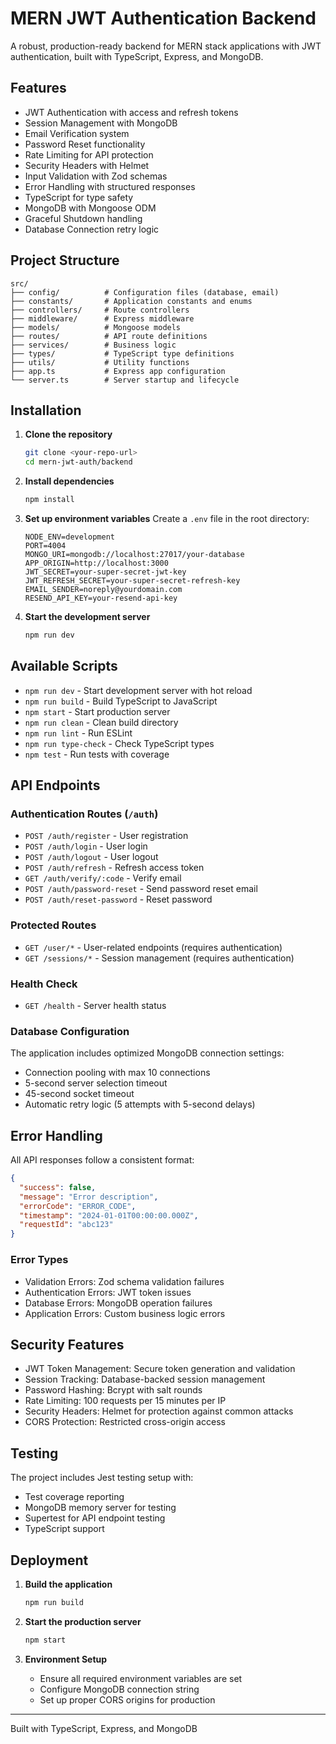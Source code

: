 # MERN JWT Authentication Backend

A robust, production-ready backend for MERN stack applications with JWT authentication, built with TypeScript, Express, and MongoDB.

## Features

- JWT Authentication with access and refresh tokens
- Session Management with MongoDB
- Email Verification system
- Password Reset functionality
- Rate Limiting for API protection
- Security Headers with Helmet
- Input Validation with Zod schemas
- Error Handling with structured responses
- TypeScript for type safety
- MongoDB with Mongoose ODM
- Graceful Shutdown handling
- Database Connection retry logic

## Project Structure

```
src/
├── config/          # Configuration files (database, email)
├── constants/       # Application constants and enums
├── controllers/     # Route controllers
├── middleware/      # Express middleware
├── models/          # Mongoose models
├── routes/          # API route definitions
├── services/        # Business logic
├── types/           # TypeScript type definitions
├── utils/           # Utility functions
├── app.ts           # Express app configuration
└── server.ts        # Server startup and lifecycle
```

## Installation

1. **Clone the repository**
   ```bash
   git clone <your-repo-url>
   cd mern-jwt-auth/backend
   ```

2. **Install dependencies**
   ```bash
   npm install
   ```

3. **Set up environment variables**
   Create a `.env` file in the root directory:
   ```env
   NODE_ENV=development
   PORT=4004
   MONGO_URI=mongodb://localhost:27017/your-database
   APP_ORIGIN=http://localhost:3000
   JWT_SECRET=your-super-secret-jwt-key
   JWT_REFRESH_SECRET=your-super-secret-refresh-key
   EMAIL_SENDER=noreply@yourdomain.com
   RESEND_API_KEY=your-resend-api-key
   ```

4. **Start the development server**
   ```bash
   npm run dev
   ```

## Available Scripts

- `npm run dev` - Start development server with hot reload
- `npm run build` - Build TypeScript to JavaScript
- `npm start` - Start production server
- `npm run clean` - Clean build directory
- `npm run lint` - Run ESLint
- `npm run type-check` - Check TypeScript types
- `npm test` - Run tests with coverage

## API Endpoints

### Authentication Routes (`/auth`)
- `POST /auth/register` - User registration
- `POST /auth/login` - User login
- `POST /auth/logout` - User logout
- `POST /auth/refresh` - Refresh access token
- `GET /auth/verify/:code` - Verify email
- `POST /auth/password-reset` - Send password reset email
- `POST /auth/reset-password` - Reset password

### Protected Routes
- `GET /user/*` - User-related endpoints (requires authentication)
- `GET /sessions/*` - Session management (requires authentication)

### Health Check
- `GET /health` - Server health status

### Database Configuration
The application includes optimized MongoDB connection settings:
- Connection pooling with max 10 connections
- 5-second server selection timeout
- 45-second socket timeout
- Automatic retry logic (5 attempts with 5-second delays)

## Error Handling

All API responses follow a consistent format:

```json
{
  "success": false,
  "message": "Error description",
  "errorCode": "ERROR_CODE",
  "timestamp": "2024-01-01T00:00:00.000Z",
  "requestId": "abc123"
}
```

### Error Types
- Validation Errors: Zod schema validation failures
- Authentication Errors: JWT token issues
- Database Errors: MongoDB operation failures
- Application Errors: Custom business logic errors

## Security Features

- JWT Token Management: Secure token generation and validation
- Session Tracking: Database-backed session management
- Password Hashing: Bcrypt with salt rounds
- Rate Limiting: 100 requests per 15 minutes per IP
- Security Headers: Helmet for protection against common attacks
- CORS Protection: Restricted cross-origin access

## Testing

The project includes Jest testing setup with:
- Test coverage reporting
- MongoDB memory server for testing
- Supertest for API endpoint testing
- TypeScript support

## Deployment

1. **Build the application**
   ```bash
   npm run build
   ```

2. **Start the production server**
   ```bash
   npm start
   ```

3. **Environment Setup**
   - Ensure all required environment variables are set
   - Configure MongoDB connection string
   - Set up proper CORS origins for production

---

Built with TypeScript, Express, and MongoDB